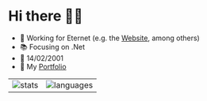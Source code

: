<div>
  <h1>Hi there 👋😎</h1>
  <ul>
    <li>🔨 Working for Eternet (e.g. the <a target="_blank" href="https://eternet.com.ar">Website</a>, among others)</li>
    <li>📚 Focusing on .Net</li>
    <li>🍰 14/02/2001</li>
    <li>🚀 My <a target="_blank" href="https://germandf.live">Portfolio</a></li>
  </ul>
<div/>
   
<div>
  <table>
  <tr>
    <td valign="top">
      <img align="center" src="https://github-readme-stats.vercel.app/api?username=germandf&show_icons=true&theme=dark" alt="stats" />
    </td>
    <td valign="top">
      <img align="center" src="https://github-readme-stats.vercel.app/api/top-langs/?username=germandf&layout=compact&hide=html&theme=dark" alt="languages" />
    </td>
  </tr>
</table>
<div/>

<!--
Hay ideas robadas como loco xD
-->
